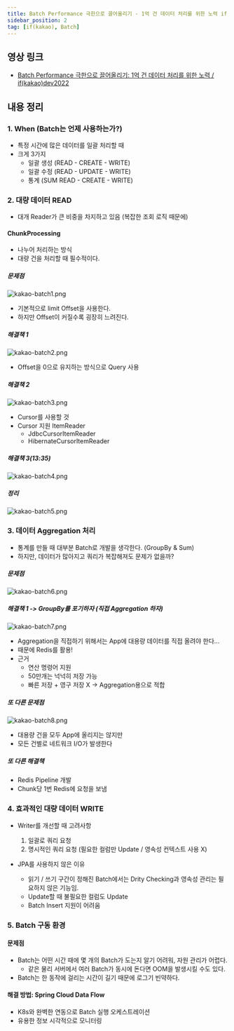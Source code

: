```yaml
---
title: Batch Performance 극한으로 끌어올리기 - 1억 건 데이터 처리를 위한 노력 if(kakao)dev2022
sidebar_position: 2
tag: [if(kakao), Batch]
---
```

## 영상 링크
- [Batch Performance 극한으로 끌어올리기: 1억 건 데이터 처리를 위한 노력 / if(kakao)dev2022](https://www.youtube.com/watch?v=2IIwQDIi3ys)
## 내용 정리
### 1. When (Batch는 언제 사용하는가?)
- 특정 시간에 많은 데이터를 일괄 처리할 때
- 크게 3가지
  - 일괄 생성 (READ - CREATE - WRITE)
  - 일괄 수정 (READ - UPDATE - WRITE)
  - 통계 (SUM READ - CREATE - WRITE)

### 2. 대량 데이터 READ
- 대개 Reader가 큰 비중을 차지하고 있음 (복잡한 조회 로직 때문에)
#### ChunkProcessing
- 나누어 처리하는 방식
- 대량 건을 처리할 때 필수적이다.

##### 문제점
 ![kakao-batch1.png](img/kakao-batch1.png)
- 기본적으로 limit Offset을 사용한다.
- 하지만 Offset이 커질수록 굉장히 느려진다.

##### 해결책 1
![kakao-batch2.png](img/kakao-batch2.png)
- Offset을 0으로 유지하는 방식으로 Query 사용

##### 해결책 2
![kakao-batch3.png](img/kakao-batch3.png)
- Cursor를 사용할 것
- Cursor 지원 ItemReader
  - JdbcCursorItemReader
  - HibernateCursorItemReader

##### 해결책 3(13:35)
![kakao-batch4.png](img/kakao-batch4.png)


##### 정리
![kakao-batch5.png](img/kakao-batch5.png)


### 3. 데이터 Aggregation 처리
- 통계를 만들 때 대부분 Batch로 개발을 생각한다. (GroupBy & Sum)
- 하지만, 데이터가 많아지고 쿼리가 복잡해져도 문제가 없을까?

##### 문제점
![kakao-batch6.png](img/kakao-batch6.png)

##### 해결책 1 -> GroupBy를 포기하자 (직접 Aggregation 하자)
![kakao-batch7.png](img/kakao-batch7.png)
- Aggregation을 직접하기 위해서는 App에 대용량 데이터를 직접 올려야 한다...
- 때문에 Redis를 활용!
- 근거
  - 연산 명령어 지원
  - 50만개는 넉넉히 저장 가능
  - 빠른 저장 + 영구 저장 X -> Aggregation용으로 적합


##### 또 다른 문제점
![kakao-batch8.png](img/kakao-batch8.png)
- 대용량 건을 모두 App에 올리지는 않지만
- 모든 건별로 네트워크 I/O가 발생한다

##### 또 다른 해결책
- Redis Pipeline 개발
- Chunk당 1번 Redis에 요청을 보냄



### 4. 효과적인 대량 데이터 WRITE
- Writer를 개선할 때 고려사항
  1. 일괄로 쿼리 요청
  2. 명시적인 쿼리 요청 (필요한 컬럼만 Update / 영속성 컨텍스트 사용 X)

- JPA를 사용하지 않은 이유
  - 읽기 / 쓰기 구간이 정해진 Batch에서는 Drity Checking과 영속성 관리는 필요하지 않은 기능임.
  - Update할 때 불필요한 컬럼도 Update
  - Batch Insert 지원이 어려움


### 5. Batch 구동 환경
#### 문제점
- Batch는 어떤 시간 때에 몇 개의 Batch가 도는지 알기 어려워, 자원 관리가 어렵다.
  - 같은 물리 서버에서 여러 Batch가 동시에 돈다면 OOM을 발생시킬 수도 있다.
- Batch는 한 동작에 걸리는 시간이 길기 때문에 로그기 빈약하다.

#### 해결 방법: Spring Cloud Data Flow
- K8s와 완벽한 연동으로 Batch 실행 오케스트레이션
- 유용한 정보 시각적으로 모니터링


